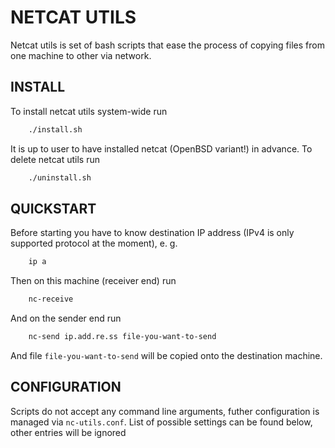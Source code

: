 # NETCAT UTILS
Netcat utils is set of bash scripts that ease the process of copying files from one machine to other via network.

## INSTALL
To install netcat utils system-wide run
```sh
	./install.sh
```
It is up to user to have installed netcat (OpenBSD variant!) in advance.
To delete netcat utils run 
```sh
	./uninstall.sh
```

## QUICKSTART
Before starting you have to know destination IP address (IPv4 is only supported protocol at the moment), e. g.
```sh
	ip a
```
Then on this machine (receiver end) run
```sh
	nc-receive
```
And on the sender end run
```sh
	nc-send ip.add.re.ss file-you-want-to-send
```

And file `file-you-want-to-send` will be copied onto the destination machine.

## CONFIGURATION
Scripts do not accept any command line arguments, futher configuration is managed via `nc-utils.conf`.
List of possible settings can be found below, other entries will be ignored

